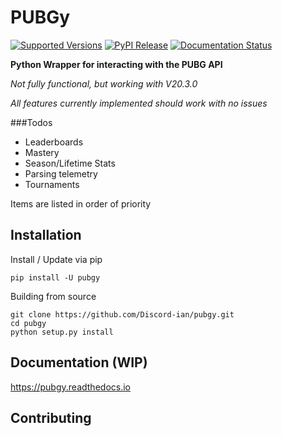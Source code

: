 # PUBGy
[![Supported Versions](https://img.shields.io/pypi/pyversions/pubgy.svg)](https://pypi.org/project/PUBGy/)
[![PyPI Release](https://img.shields.io/pypi/v/pubgy.svg)](https://pypi.org/project/PUBGy/)
[![Documentation Status](https://readthedocs.org/projects/pubgy/badge/?version=latest&token=d49eb7cd3da3ab6f2ab5ccc68031e70174078392e7a50103b0abe13fd4b4aa10)](https://pubgy.readthedocs.io/en/latest/?badge=latest)


**Python Wrapper for interacting with the PUBG API**

*Not fully functional, but working with V20.3.0*

*All features currently implemented should work with no issues*

###Todos

- Leaderboards
- Mastery
- Season/Lifetime Stats
- Parsing telemetry
- Tournaments

Items are listed in order of priority
## Installation
Install / Update via pip
```
pip install -U pubgy
```
Building from source
```
git clone https://github.com/Discord-ian/pubgy.git
cd pubgy
python setup.py install
```
## Documentation (WIP)

https://pubgy.readthedocs.io

## Contributing

